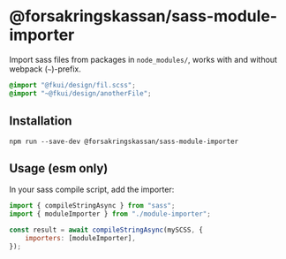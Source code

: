 # @forsakringskassan/sass-module-importer

Import sass files from packages in `node_modules/`, works with and without webpack (`~`)-prefix.

```scss
@import "@fkui/design/fil.scss";
@import "~@fkui/design/anotherFile";
```

## Installation

`npm run --save-dev @forsakringskassan/sass-module-importer`

## Usage (esm only)

In your sass compile script, add the importer:

```javascript
import { compileStringAsync } from "sass";
import { moduleImporter } from "./module-importer";

const result = await compileStringAsync(mySCSS, {
    importers: [moduleImporter],
});
```
